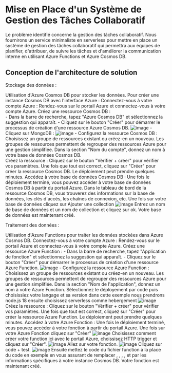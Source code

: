 # Mise en Place d'un Système de Gestion des Tâches Collaboratif

Le problème identifié concerne la gestion des tâches collaboratif. Nous fournirons un service minimaliste en serverless pour mettre en place un système de gestion des tâches collaboratif qui permettra aux équipes de planifier, d'attribuer, de suivre les tâches et d'améliorer la communication interne en utilisant Azure Functions et Azure Cosmos DB.

## Conception de l'architecture de solution

Stockage des données :

Utilisation d'Azure Cosmos DB pour stocker les données.
Pour créer une instance Cosmos DB avec l'interface Azure :
   Connectez-vous à votre compte Azure : Rendez-vous sur le portail Azure et connectez-vous à votre compte Azure.
   Créez une ressource Cosmos DB :    
     - Dans la barre de recherche, tapez "Azure Cosmos DB" et sélectionnez la suggestion qui apparaît.
     - Cliquez sur le bouton "Créer" pour démarrer le processus de création d'une ressource Azure Cosmos DB.
       ![image](https://github.com/Quentin1402/serveurless/assets/113422793/7ec8ee27-3c04-447e-87a8-9faabae5d3ef)
     - Cliquez sur MongoDB :
       ![image](https://github.com/Quentin1402/serveurless/assets/113422793/c780a055-afe0-4163-8d6a-5c4af44fba74)
     - Configurez la ressource Cosmos DB :   
        Choisissez un groupe de ressources existant ou créez-en un nouveau. Les groupes de ressources permettent de regrouper des ressources Azure pour une gestion simplifiée.
        Dans la section "Nom du compte", donnez un nom à votre base de données Cosmos DB.   
        Créez la ressource : Cliquez sur le bouton "Vérifier + créer" pour vérifier vos paramètres. Une fois que tout est correct, cliquez sur "Créer" pour créer la ressource Cosmos DB. Le déploiement peut prendre quelques minutes.
        Accédez à votre base de données Cosmos DB : Une fois le déploiement terminé, vous pouvez accéder à votre base de données Cosmos DB à partir du portail Azure. Dans le tableau de bord de la ressource Cosmos DB, vous trouverez des informations sur la base de données, les clés d'accès, les chaînes de connexion, etc.
        Une fois sur votre base de données cliquez sur Ajouter une collection
        ![image](https://github.com/Quentin1402/serveurless/assets/113422793/990150f0-4034-4653-8c3b-66d8b0a544ef)
        Entrez un nom de base de données et un nom de collection et cliquez sur ok.
   Votre base de données est maintenant créé.

Traitement des données :

Utilisation d'Azure Functions pour traiter les données stockées dans Azure Cosmos DB.
Connectez-vous à votre compte Azure : Rendez-vous sur le portail Azure et connectez-vous à votre compte Azure.
   Créez une ressource Azure Function : 
     - Dans la barre de recherche, tapez "Application de fonction" et sélectionnez la suggestion qui apparaît.
     - Cliquez sur le bouton "Créer" pour démarrer le processus de création d'une ressource Azure Function.
       ![image](https://github.com/Quentin1402/serveurless/assets/113422793/29941512-4cca-456a-a5a5-9e5573315a56)
     - Configurez la ressource Azure Function :   
        Choisissez un groupe de ressources existant ou créez-en un nouveau. Les groupes de ressources permettent de regrouper des ressources Azure pour une gestion simplifiée.
        Dans la section "Nom de l'application", donnez un nom à votre Azure Function. 
        Sélectionnez le déployement par code puis choisissiez votre langage et sa version dans cette exemple nous prendrons node.js 18 ensuite choisissez serverless comme hebergement
        ![image](https://github.com/Quentin1402/serveurless/assets/113422793/d503248a-9189-40f0-80cc-a15849c27b9e)
        Créez la ressource : Cliquez sur le bouton "Vérifier + créer" pour vérifier vos paramètres. Une fois que tout est correct, cliquez sur "Créer" pour créer la ressource Azure Function. Le déploiement peut prendre quelques minutes.
        Accédez à votre Azure Fonction : Une fois le déploiement terminé, vous pouvez accéder à votre fonction à partir du portail Azure.
        Une fois sur votre Azure Fonction cliquez sur "Créer"
        ![image](https://github.com/Quentin1402/serveurless/assets/113422793/3236fb8b-4834-4b61-900d-74c3f18bd588)
        Choisissez comment créer votre function ici avec le portail Azure, choissisez HTTP trigger et cliquez sur "Créer".
        ![image](https://github.com/Quentin1402/serveurless/assets/113422793/f04fd0a8-86df-4e90-8c58-80a6e549fd88)
        Allez sur votre fonction.
        ![image](https://github.com/Quentin1402/serveurless/assets/113422793/7b66be4d-113e-4fc1-b773-414a0a508de5)
        Cliquez sur code + test.
        ![image](https://github.com/Quentin1402/serveurless/assets/113422793/f723297d-4d75-4f25-927f-9858daa602f9)
        Ensuite mettez le code du fichier function à la place du code en exemple en vous assurant de remplacer <username>, <password>, <your-cosmosdb-uri>, <your-database-name>, et <your-collection-name> par les informations spécifiques à votre instance Cosmos DB.
   Votre fonction est maintenant créé.


